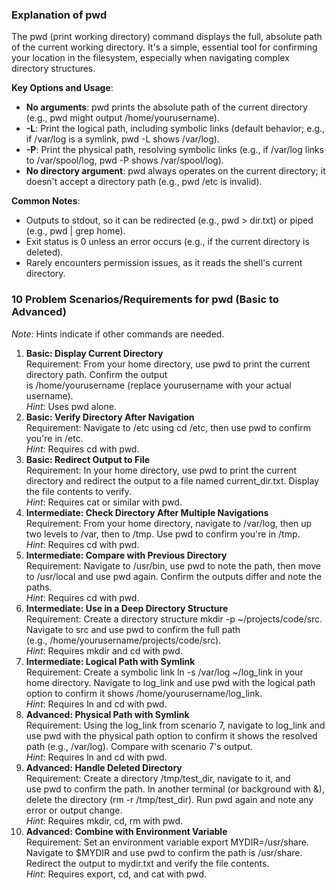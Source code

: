 ### Explanation of pwd

The pwd (print working directory) command displays the full, absolute path of the current working directory. It's a simple, essential tool for confirming your location in the filesystem, especially when navigating complex directory structures.

**Key Options and Usage**:

-   **No arguments**: pwd prints the absolute path of the current directory (e.g., pwd might output /home/yourusername).
-   **-L**: Print the logical path, including symbolic links (default behavior; e.g., if /var/log is a symlink, pwd -L shows /var/log).
-   **-P**: Print the physical path, resolving symbolic links (e.g., if /var/log links to /var/spool/log, pwd -P shows /var/spool/log).
-   **No directory argument**: pwd always operates on the current directory; it doesn't accept a directory path (e.g., pwd /etc is invalid).

**Common Notes**:

-   Outputs to stdout, so it can be redirected (e.g., pwd > dir.txt) or piped (e.g., pwd | grep home).
-   Exit status is 0 unless an error occurs (e.g., if the current directory is deleted).
-   Rarely encounters permission issues, as it reads the shell's current directory.

### 10 Problem Scenarios/Requirements for pwd (Basic to Advanced)

*Note*: Hints indicate if other commands are needed.

1.  **Basic: Display Current Directory**\
    Requirement: From your home directory, use pwd to print the current directory path. Confirm the output is /home/yourusername (replace yourusername with your actual username).\
    *Hint*: Uses pwd alone.
2.  **Basic: Verify Directory After Navigation**\
    Requirement: Navigate to /etc using cd /etc, then use pwd to confirm you're in /etc.\
    *Hint*: Requires cd with pwd.
3.  **Basic: Redirect Output to File**\
    Requirement: In your home directory, use pwd to print the current directory and redirect the output to a file named current_dir.txt. Display the file contents to verify.\
    *Hint*: Requires cat or similar with pwd.
4.  **Intermediate: Check Directory After Multiple Navigations**\
    Requirement: From your home directory, navigate to /var/log, then up two levels to /var, then to /tmp. Use pwd to confirm you're in /tmp.\
    *Hint*: Requires cd with pwd.
5.  **Intermediate: Compare with Previous Directory**\
    Requirement: Navigate to /usr/bin, use pwd to note the path, then move to /usr/local and use pwd again. Confirm the outputs differ and note the paths.\
    *Hint*: Requires cd with pwd.
6.  **Intermediate: Use in a Deep Directory Structure**\
    Requirement: Create a directory structure mkdir -p ~/projects/code/src. Navigate to src and use pwd to confirm the full path (e.g., /home/yourusername/projects/code/src).\
    *Hint*: Requires mkdir and cd with pwd.
7.  **Intermediate: Logical Path with Symlink**\
    Requirement: Create a symbolic link ln -s /var/log ~/log_link in your home directory. Navigate to log_link and use pwd with the logical path option to confirm it shows /home/yourusername/log_link.\
    *Hint*: Requires ln and cd with pwd.
8.  **Advanced: Physical Path with Symlink**\
    Requirement: Using the log_link from scenario 7, navigate to log_link and use pwd with the physical path option to confirm it shows the resolved path (e.g., /var/log). Compare with scenario 7's output.\
    *Hint*: Requires ln and cd with pwd.
9.  **Advanced: Handle Deleted Directory**\
    Requirement: Create a directory /tmp/test_dir, navigate to it, and use pwd to confirm the path. In another terminal (or background with &), delete the directory (rm -r /tmp/test_dir). Run pwd again and note any error or output change.\
    *Hint*: Requires mkdir, cd, rm with pwd.
10. **Advanced: Combine with Environment Variable**\
    Requirement: Set an environment variable export MYDIR=/usr/share. Navigate to $MYDIR and use pwd to confirm the path is /usr/share. Redirect the output to mydir.txt and verify the file contents.\
    *Hint*: Requires export, cd, and cat with pwd.